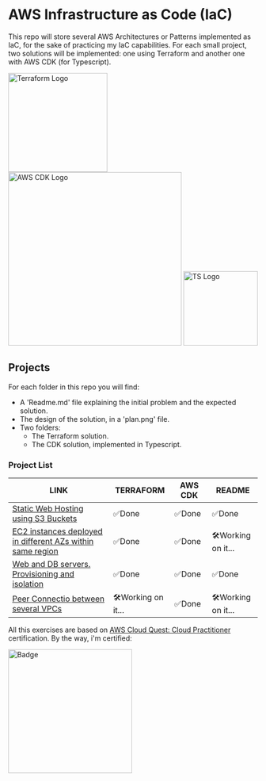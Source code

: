 
# AWS Infrastructure as Code (IaC)
This repo will store several AWS Architectures or Patterns implemented as IaC, for the sake of practicing my IaC capabilities. For each small project, two solutions will be implemented: one using Terraform and another one with AWS CDK (for Typescript).
 
 
 <img src="https://scalefactory.com/blog/2021/04/30/hashicorp-terraform-release-key-rotation/Terraform.png" alt="Terraform Logo" width="200"/> <img src="https://d2908q01vomqb2.cloudfront.net/7719a1c782a1ba91c031a682a0a2f8658209adbf/2021/01/15/cdk-logo6-1260x476.png" alt="AWS CDK Logo" width="350"/>  <img src="https://upload.wikimedia.org/wikipedia/commons/thumb/4/4c/Typescript_logo_2020.svg/1200px-Typescript_logo_2020.svg.png" alt="TS Logo" width="150"/>

## Projects
For each folder in this repo you will find:
- A 'Readme.md' file explaining the initial problem and the expected solution.
- The design of the solution, in a 'plan.png' file.
- Two folders:
    - The Terraform solution.
    - The CDK solution, implemented in Typescript.
 
### Project List
| LINK | TERRAFORM |	AWS CDK	| README |
|--|--|--|--|
| [Static Web Hosting using S3 Buckets](https://github.com/martinBDev/IaC_AWS/tree/main/static_web_hosting) | :white_check_mark:Done|:white_check_mark:Done| :white_check_mark:Done|
| [EC2 instances deployed in different AZs within same region](https://github.com/martinBDev/IaC_AWS/tree/main/ec2_different_azs) | :white_check_mark:Done|:white_check_mark:Done|:hammer_and_wrench:Working on it...|
| [Web and DB servers. Provisioning and isolation](https://github.com/martinBDev/IaC_AWS/tree/main/internet_access) | :white_check_mark:Done|:white_check_mark:Done|:white_check_mark:Done|
| [Peer Connectio between several VPCs](https://github.com/martinBDev/IaC_AWS/tree/main/connecting_vpcs) |  :hammer_and_wrench:Working on it...|:white_check_mark:Done|:hammer_and_wrench:Working on it...|

All this exercises are based on [AWS Cloud Quest: Cloud Practitioner](https://pages.awscloud.com/global_traincert_twitch-cloud-quest-CP.html) certification.
 By the way, i'm certified:
 
[<img src="https://images.credly.com/images/2784d0d8-327c-406f-971e-9f0e15097003/image.png" alt="Badge" width="250"/>](https://www.credly.com/badges/6a20699d-5c86-4f4b-ad0c-cb36d47554fe/public_url)
